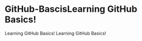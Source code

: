 # GitHub-BascisL e a r n i n g   G i t H u b   B a s i c s !  
 L e a r n i n g   G i t H u b   B a s i c s !  
 L e a r n i n g   G i t H u b   B a s i c s !  
 